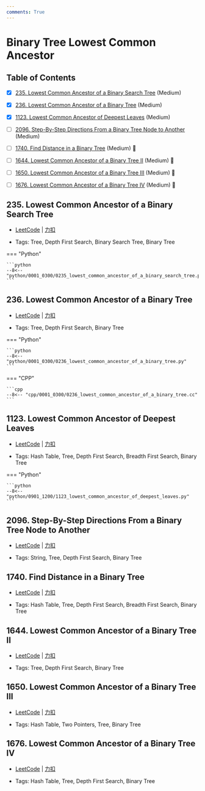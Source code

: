 ```yaml
---
comments: True
---
```


# Binary Tree Lowest Common Ancestor

## Table of Contents

- [x] [235. Lowest Common Ancestor of a Binary Search Tree](#235-lowest-common-ancestor-of-a-binary-search-tree) (Medium)
- [x] [236. Lowest Common Ancestor of a Binary Tree](#236-lowest-common-ancestor-of-a-binary-tree) (Medium)
- [x] [1123. Lowest Common Ancestor of Deepest Leaves](#1123-lowest-common-ancestor-of-deepest-leaves) (Medium)
- [ ] [2096. Step-By-Step Directions From a Binary Tree Node to Another](#2096-step-by-step-directions-from-a-binary-tree-node-to-another) (Medium)
- [ ] [1740. Find Distance in a Binary Tree](#1740-find-distance-in-a-binary-tree) (Medium) 👑
- [ ] [1644. Lowest Common Ancestor of a Binary Tree II](#1644-lowest-common-ancestor-of-a-binary-tree-ii) (Medium) 👑
- [ ] [1650. Lowest Common Ancestor of a Binary Tree III](#1650-lowest-common-ancestor-of-a-binary-tree-iii) (Medium) 👑
- [ ] [1676. Lowest Common Ancestor of a Binary Tree IV](#1676-lowest-common-ancestor-of-a-binary-tree-iv) (Medium) 👑


## 235. Lowest Common Ancestor of a Binary Search Tree

-    [LeetCode](https://leetcode.com/problems/lowest-common-ancestor-of-a-binary-search-tree/) | [力扣](https://leetcode.cn/problems/lowest-common-ancestor-of-a-binary-search-tree/)

-   Tags: Tree, Depth First Search, Binary Search Tree, Binary Tree

=== "Python"

    ```python
    --8<-- "python/0001_0300/0235_lowest_common_ancestor_of_a_binary_search_tree.py"
    ```



## 236. Lowest Common Ancestor of a Binary Tree

-    [LeetCode](https://leetcode.com/problems/lowest-common-ancestor-of-a-binary-tree/) | [力扣](https://leetcode.cn/problems/lowest-common-ancestor-of-a-binary-tree/)

-   Tags: Tree, Depth First Search, Binary Tree

=== "Python"

    ```python
    --8<-- "python/0001_0300/0236_lowest_common_ancestor_of_a_binary_tree.py"
    ```

=== "CPP"

    ```cpp
    --8<-- "cpp/0001_0300/0236_lowest_common_ancestor_of_a_binary_tree.cc"
    ```



## 1123. Lowest Common Ancestor of Deepest Leaves

-    [LeetCode](https://leetcode.com/problems/lowest-common-ancestor-of-deepest-leaves/) | [力扣](https://leetcode.cn/problems/lowest-common-ancestor-of-deepest-leaves/)

-   Tags: Hash Table, Tree, Depth First Search, Breadth First Search, Binary Tree

=== "Python"

    ```python
    --8<-- "python/0901_1200/1123_lowest_common_ancestor_of_deepest_leaves.py"
    ```



## 2096. Step-By-Step Directions From a Binary Tree Node to Another

-    [LeetCode](https://leetcode.com/problems/step-by-step-directions-from-a-binary-tree-node-to-another/) | [力扣](https://leetcode.cn/problems/step-by-step-directions-from-a-binary-tree-node-to-another/)

-   Tags: String, Tree, Depth First Search, Binary Tree



## 1740. Find Distance in a Binary Tree

-    [LeetCode](https://leetcode.com/problems/find-distance-in-a-binary-tree/) | [力扣](https://leetcode.cn/problems/find-distance-in-a-binary-tree/)

-   Tags: Hash Table, Tree, Depth First Search, Breadth First Search, Binary Tree



## 1644. Lowest Common Ancestor of a Binary Tree II

-    [LeetCode](https://leetcode.com/problems/lowest-common-ancestor-of-a-binary-tree-ii/) | [力扣](https://leetcode.cn/problems/lowest-common-ancestor-of-a-binary-tree-ii/)

-   Tags: Tree, Depth First Search, Binary Tree



## 1650. Lowest Common Ancestor of a Binary Tree III

-    [LeetCode](https://leetcode.com/problems/lowest-common-ancestor-of-a-binary-tree-iii/) | [力扣](https://leetcode.cn/problems/lowest-common-ancestor-of-a-binary-tree-iii/)

-   Tags: Hash Table, Two Pointers, Tree, Binary Tree



## 1676. Lowest Common Ancestor of a Binary Tree IV

-    [LeetCode](https://leetcode.com/problems/lowest-common-ancestor-of-a-binary-tree-iv/) | [力扣](https://leetcode.cn/problems/lowest-common-ancestor-of-a-binary-tree-iv/)

-   Tags: Hash Table, Tree, Depth First Search, Binary Tree



